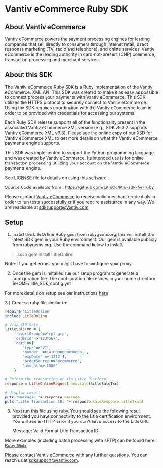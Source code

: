Vantiv eCommerce Ruby SDK
=====================

About Vantiv eCommerce
------------
[Vantiv eCommerce](http://www.vantiv.com) powers the payment processing engines for leading companies that sell directly to consumers through  internet retail, direct response marketing (TV, radio and telephone), and online services. Vantiv eCommerce is the leading authority in card-not-present (CNP) commerce, transaction processing and merchant services.


About this SDK
--------------
The Vantiv eCommerce Ruby SDK is a Ruby implementation of the [Vantiv eCommerce](http://www.vantiv.com). XML API. This SDK was created to make it as easy as possible to connect process your payments with Vantiv eCommerce. This SDK utilizes  the HTTPS protocol to securely connect to Vantiv eCommerce. Using the SDK requires coordination with the Vantiv eCommerce team in order to be provided with credentials for accessing our systems.

Each Ruby SDK release supports all of the functionality present in the associated Vantiv eCommerce XML version (e.g., SDK v9.3.2 supports Vantiv eCommerce XML v9.3). Please see the online copy of our XSD for Vantiv eCommerce XML to get more details on what the Vantiv eCommerce payments engine supports.

This SDK was implemented to support the Python programming language and was created by Vantiv eCommerce. Its intended use is for online transaction processing utilizing your account on the Vantiv eCommerce payments engine.

See LICENSE file for details on using this software.

Source Code available from : https://github.com/LitleCo/litle-sdk-for-ruby

Please contact [Vantiv eCommerce](http://www.vantiv.com) to receive valid merchant credentials in order to run tests successfully or if you require assistance in any way.  We are reachable at sdksupport@Vantiv.com

Setup
-----

1) Install the LitleOnline Ruby gem from rubygems.org, this will install the latest SDK gem in your Ruby environment.
Our gem is available publicly from rubygems.org.  Use the command below to install.

>sudo gem install LitleOnline

Note: If you get errors, you might have to configure your proxy.

2) Once the gem is installed run our setup program to generate a configuration file.  The configuration file resides in your home directory
$HOME/.litle_SDK_config.yml

For more details on setup see our instructions [here](https://github.com/LitleCo/litle-sdk-for-ruby/blob/master/SETUP.md)

3.) Create a ruby file similar to:  

```ruby
require 'LitleOnline'
include LitleOnline

# Visa $10 Sale
litleSaleTxn = {
    'reportGroup'=>'rpt_grp',
    'orderId'=>'1234567',
    'card'=>{
        'type'=>'VI',
        'number' =>'4100000000000001',
        'expDate' =>'1212'},
        'orderSource'=>'ecommerce',
        'amount'=>'1000'
    }

# Peform the transaction on the Litle Platform
response = LitleOnlineRequest.new.sale(litleSaleTxn)

# display result
puts "Message: "+ response.message
puts "Litle Transaction ID: "+ response.saleResponse.litleTxnId
```

3) Next run this file using ruby. You should see the following result provided you have connectivity to the Litle certification environment.  You will see an HTTP error if you don't have access to the Litle URL

    Message: Valid Format
    Litle Transaction ID: <your-numeric-litle-txn-id>
 
More examples (including batch processing with sFTP) can be found here [Ruby Gists](https://gist.github.com/litleSDK)

Please contact Vantiv eCommerce with any further questions. You can reach us at sdksupport@vantiv.com.
